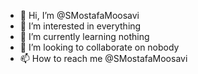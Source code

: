 - 👋 Hi, I’m @SMostafaMoosavi
- 👀 I’m interested in everything
- 🌱 I’m currently learning nothing
- 💞️ I’m looking to collaborate on nobody
- 📫 How to reach me @SMostafaMoosavi

<!---
SMostafaMoosavi/SMostafaMoosavi is a ✨ special ✨ repository because its `README.md` (this file) appears on your GitHub profile.
You can click the Preview link to take a look at your changes.
--->
